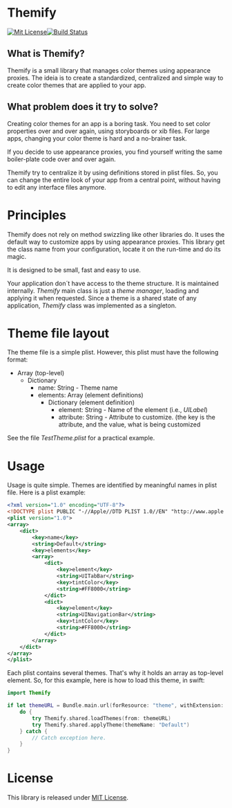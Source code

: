 # Themify
[![Mit License][mit-badge]][mit-url][![Build Status][travis-build-url]][travis-url]

## What is Themify?

Themify is a small library that manages color themes using appearance
proxies. The ideia is to create a standardized, centralized and simple way to
create color themes that are applied to your app.

## What problem does it try to solve?

Creating color themes for an app is a boring task. You need to set color
properties over and over again, using storyboards or xib files. For large apps,
changing your color theme is hard and a no-brainer task.

If you decide to use appearance proxies, you find yourself writing the same
boiler-plate code over and over again.

Themify try to centralize it by using definitions stored in plist files. So, you
can change the entire look of your app from a central point, without having to
edit any interface files anymore.

# Principles

Themify does not rely on method swizzling like other libraries do. It uses the
default way to customize apps by using appearance proxies. This library get the
class name from your configuration, locate it on the run-time and do its magic.

It is designed to be small, fast and easy to use.

Your application don´t have access to the theme structure. It is maintained
internally. _Themify_ main class is just a _theme manager_, loading and applying
it when requested. Since a theme is a shared state of any application, _Themify_
class was implemented as a singleton.

# Theme file layout

The theme file is a simple plist. However, this plist must have the following format:

- Array (top-level)
  - Dictionary
    - name: String - Theme name
    - elements: Array (element definitions)
      - Dictionary (element definition)
        - element: String - Name of the element (i.e., _UILabel_)
        - attribute: String - Attribute to customize. (the key is the attribute, and the value, what is being customized

See the file _TestTheme.plist_ for a practical example.

# Usage

Usage is quite simple. Themes are identified by meaningful names in plist
file. Here is a plist example:

```xml
<?xml version="1.0" encoding="UTF-8"?>
<!DOCTYPE plist PUBLIC "-//Apple//DTD PLIST 1.0//EN" "http://www.apple.com/DTDs/PropertyList-1.0.dtd">
<plist version="1.0">
<array>
	<dict>
		<key>name</key>
		<string>Default</string>
		<key>elements</key>
		<array>
			<dict>
				<key>element</key>
				<string>UITabBar</string>
				<key>tintColor</key>
				<string>#FF8000</string>
			</dict>
			<dict>
				<key>element</key>
				<string>UINavigationBar</string>
				<key>tintColor</key>
				<string>#FF8000</string>
			</dict>
		</array>
	</dict>
</array>
</plist>
```

Each plist contains several themes. That's why it holds an array as top-level
element. So, for this example, here is how to load this theme, in swift:

```swift
import Themify

if let themeURL = Bundle.main.url(forResource: "theme", withExtension: "plist") {
    do {
        try Themify.shared.loadThemes(from: themeURL)
        try Themify.shared.applyTheme(themeName: "Default")
    } catch {
        // Catch exception here.
    }
}
```

# License

This library is released under [MIT License](LICENSE).

[mit-badge]: https://img.shields.io/badge/License-MIT-blue.svg?style=flat
[mit-url]: https://tldrlegal.com/license/mit-license
[travis-build-url]:https://travis-ci.org/nineteen-apps/themify.svg?branch=master
[travis-url]: https://travis-ci.org/nineteen-apps/themify
